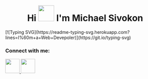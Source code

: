<h1 align="center"> Hi <img src="https://raw.githubusercontent.com/blackcater/blackcater/main/images/Hi.gif" width="50" height="50"> I'm Michael Sivokon </h1>
[![Typing SVG](https://readme-typing-svg.herokuapp.com?lines=I%60m+a+Web+Devepoler)](https://git.io/typing-svg)
<h3>Connect with me:</h3>
<a href="https://t.me/s1vo13" target="_blank"> <img src="https://upinvestissements.com/static/images/telegram/telegram.png"  width="45" height="45"> </a>
<a href="https://www.instagram.com/s1vo13/" target="_blank"> <img src="https://static-sl.insales.ru/files/1/1976/16017336/original/instagram.png"  width="45" height="45"> </a>
